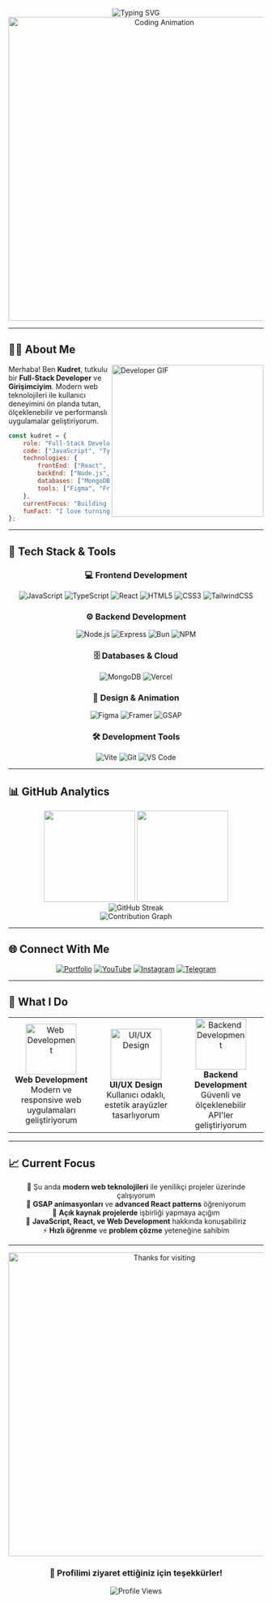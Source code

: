 <div align="center">
  <img src="https://readme-typing-svg.herokuapp.com?font=Fira+Code&weight=500&size=28&duration=3000&pause=1000&color=2E86AB&center=true&vCenter=true&random=false&width=600&lines=Hi+there!+I'm+Kudret+%F0%9F%91%8B;Full-Stack+Developer;Entrepreneur+%26+Tech+Enthusiast" alt="Typing SVG" />
</div>

<div align="center">
  <img src="https://user-images.githubusercontent.com/74038190/225813708-98b745f2-7d22-48cf-9150-083f1b00d6c9.gif" width="600" alt="Coding Animation"/>
</div>

---

## 👨‍💻 About Me

<img align="right" src="https://user-images.githubusercontent.com/74038190/212284100-561aa473-3905-4a80-b561-0d28506553ee.gif" width="300" alt="Developer GIF"/>

Merhaba! Ben **Kudret**, tutkulu bir **Full-Stack Developer** ve **Girişimciyim**. Modern web teknolojileri ile kullanıcı deneyimini ön planda tutan, ölçeklenebilir ve performanslı uygulamalar geliştiriyorum.

```javascript
const kudret = {
    role: "Full-Stack Developer & Entrepreneur",
    code: ["JavaScript", "TypeScript", "HTML", "CSS"],
    technologies: {
        frontEnd: ["React", "TailwindCSS", "Vite"],
        backEnd: ["Node.js", "Express", "Bun.js"],
        databases: ["MongoDB"],
        tools: ["Figma", "Framer", "GSAP", "Vercel"]
    },
    currentFocus: "Building innovative web solutions",
    funFact: "I love turning ideas into reality through code! 🚀"
};
```

---

## 🚀 Tech Stack & Tools

<div align="center">

### 💻 Frontend Development
![JavaScript](https://img.shields.io/badge/JavaScript-F7DF1E?style=for-the-badge&logo=javascript&logoColor=black)
![TypeScript](https://img.shields.io/badge/TypeScript-3178C6?style=for-the-badge&logo=typescript&logoColor=white)
![React](https://img.shields.io/badge/React-61DAFB?style=for-the-badge&logo=react&logoColor=black)
![HTML5](https://img.shields.io/badge/HTML5-E34F26?style=for-the-badge&logo=html5&logoColor=white)
![CSS3](https://img.shields.io/badge/CSS3-1572B6?style=for-the-badge&logo=css3&logoColor=white)
![TailwindCSS](https://img.shields.io/badge/Tailwind_CSS-38B2AC?style=for-the-badge&logo=tailwind-css&logoColor=white)

### ⚙️ Backend Development
![Node.js](https://img.shields.io/badge/Node.js-339933?style=for-the-badge&logo=node.js&logoColor=white)
![Express](https://img.shields.io/badge/Express-000000?style=for-the-badge&logo=express&logoColor=white)
![Bun](https://img.shields.io/badge/Bun-000000?style=for-the-badge&logo=bun&logoColor=white)
![NPM](https://img.shields.io/badge/npm-CB3837?style=for-the-badge&logo=npm&logoColor=white)

### 🗄️ Databases & Cloud
![MongoDB](https://img.shields.io/badge/MongoDB-47A248?style=for-the-badge&logo=mongodb&logoColor=white)
![Vercel](https://img.shields.io/badge/Vercel-000000?style=for-the-badge&logo=vercel&logoColor=white)

### 🎨 Design & Animation
![Figma](https://img.shields.io/badge/Figma-F24E1E?style=for-the-badge&logo=figma&logoColor=white)
![Framer](https://img.shields.io/badge/Framer-0055FF?style=for-the-badge&logo=framer&logoColor=white)
![GSAP](https://img.shields.io/badge/GSAP-88CE02?style=for-the-badge&logo=greensock&logoColor=white)

### 🛠️ Development Tools
![Vite](https://img.shields.io/badge/Vite-646CFF?style=for-the-badge&logo=vite&logoColor=white)
![Git](https://img.shields.io/badge/Git-F05032?style=for-the-badge&logo=git&logoColor=white)
![VS Code](https://img.shields.io/badge/VS_Code-007ACC?style=for-the-badge&logo=visual-studio-code&logoColor=white)

</div>

---

## 📊 GitHub Analytics

<div align="center">
  <img height="180em" src="https://github-readme-stats.vercel.app/api?username=kudretdev&show_icons=true&theme=algolia&include_all_commits=true&count_private=true&hide_border=true"/>
  <img height="180em" src="https://github-readme-stats.vercel.app/api/top-langs/?username=kudretdev&layout=compact&langs_count=8&theme=algolia&hide_border=true"/>
</div>

<div align="center">
  <img src="https://github-readme-streak-stats.herokuapp.com/?user=kudretdev&theme=algolia&hide_border=true" alt="GitHub Streak" />
</div>

<div align="center">
  <img src="https://github-readme-activity-graph.vercel.app/graph?username=kudretdev&theme=react-dark&hide_border=true&area=true" alt="Contribution Graph" />
</div>

---

## 🌐 Connect With Me

<div align="center">

[![Portfolio](https://img.shields.io/badge/Portfolio-4285F4?style=for-the-badge&logo=google-chrome&logoColor=white)](https://kdev.pulkadot.com/)
[![YouTube](https://img.shields.io/badge/YouTube-FF0000?style=for-the-badge&logo=youtube&logoColor=white)](https://www.youtube.com/@lourityy)
[![Instagram](https://img.shields.io/badge/Instagram-E4405F?style=for-the-badge&logo=instagram&logoColor=white)](https://www.instagram.com/kudret.dev)
[![Telegram](https://img.shields.io/badge/Telegram-2CA5E0?style=for-the-badge&logo=telegram&logoColor=white)](https://t.me/kudretdev)

</div>

---

## 💼 What I Do

<div align="center">
  <table>
    <tr>
      <td align="center" width="300">
        <img src="https://user-images.githubusercontent.com/74038190/212257454-16e3712e-945a-4ca2-b238-408ad0bf87e6.gif" width="100" alt="Web Development"/>
        <br><strong>Web Development</strong>
        <br>Modern ve responsive web uygulamaları geliştiriyorum
      </td>
      <td align="center" width="300">
        <img src="https://user-images.githubusercontent.com/74038190/212257460-738ff738-247f-4445-a718-cdd0ca76e2db.gif" width="100" alt="UI/UX Design"/>
        <br><strong>UI/UX Design</strong>
        <br>Kullanıcı odaklı, estetik arayüzler tasarlıyorum
      </td>
      <td align="center" width="300">
        <img src="https://user-images.githubusercontent.com/74038190/212257467-871d32b7-e401-42e8-a166-fcfd7baa4c6b.gif" width="100" alt="Backend Development"/>
        <br><strong>Backend Development</strong>
        <br>Güvenli ve ölçeklenebilir API'ler geliştiriyorum
      </td>
    </tr>
  </table>
</div>

---

## 📈 Current Focus

<div align="center">
  
🔭 Şu anda **modern web teknolojileri** ile yenilikçi projeler üzerinde çalışıyorum  
🌱 **GSAP animasyonları** ve **advanced React patterns** öğreniyorum  
👯 **Açık kaynak projelerde** işbirliği yapmaya açığım  
💬 **JavaScript, React, ve Web Development** hakkında konuşabiliriz  
⚡ **Hızlı öğrenme** ve **problem çözme** yeteneğine sahibim  

</div>

---

<div align="center">
  <img src="https://user-images.githubusercontent.com/74038190/212284115-f47cd8ff-2ffb-4b04-b5bf-4d1c14c0247f.gif" width="600" alt="Thanks for visiting"/>
  
  ### 🙏 Profilimi ziyaret ettiğiniz için teşekkürler!
  
  <img src="https://komarev.com/ghpvc/?username=kudretdev&color=2e86ab&style=for-the-badge&label=Profile+Views" alt="Profile Views" />
  
</div>
